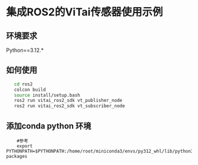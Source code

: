 # 集成ROS2的ViTai传感器使用示例


## 环境要求

Python==3.12.*

## 如何使用

```bash
   cd ros2
   colcon build
   source install/setup.bash
   ros2 run vitai_ros2_sdk vt_publisher_node
   ros2 run vitai_ros2_sdk vt_subscriber_node
```

## 添加conda python 环境
```
    #参考
    export PYTHONPATH=$PYTHONPATH:/home/root/miniconda3/envs/py312_whl/lib/python3.12/site-packages 
```




